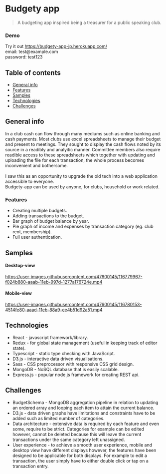 
# Budgety app
> A budgeting app inspired being a treasurer for a public speaking club.

### Demo
Try it out https://budgety-app-jp.herokuapp.com/ <br>
email: test@<span>example.com</span>\
password: test123

## Table of contents
* [General info](#general-info)
* [Features](#features)
* [Samples](#samples)
* [Technologies](#technologies)
* [Challenges](#challenges)

## General info
In a club cash can flow through many mediums such as online banking and cash payments. Most clubs use excel spreadsheets to manage their budget and present to meetings. They sought to display the cash flows noted by its source in a readibly and analyitic manner. Committee members also require readible access to these spreadsheets which together with updating and uploading the file for each transaction, the whole process becomes inconvenient and bothersome.\
\
I saw this as an opportunity to upgrade the old tech into a web application accessible to everyone. \
Budgety-app can be used by anyone, for clubs, household or work related.

### Features
- Creating multiple budgets.
- Adding transactions to the budget.
- Bar graph of budget balance by year.
- Pie graph of income and expenses by transaction category (eg. club rent, membership).
- Full user authentication.

## Samples
#### Desktop-view
https://user-images.githubusercontent.com/47600145/116779967-f024b880-aaab-11eb-997d-1277a176724e.mp4

#### Mobile-view
https://user-images.githubusercontent.com/47600145/116780153-4514fe80-aaad-11eb-88a9-ee4b51d92a51.mp4

## Technologies
* React - javascript framework/library.
* Redux - for global state management (useful in keeping track of editor state).
* Typescript - static type checking with JavaScript.
* D3.js - interactive data driven visualisations.
* Sass - CSS preprocessor with responsive CSS grid design.
* MongoDB - NoSQL database that is easily scalable.
* Express.js - popular node.js framework for creating REST api.

## Challenges
- BudgetSchema - MongoDB aggregation pipeline in relation to updating an ordered array and looping each item to attain the current balance.
- D3.js - data driven graphs have limitations and constraints have to be added such as limited number of categories.
- Data architecture - extensive data is required by each feature and even some, require to be strict. Categories for example can be edited however, cannot be deleted because this will leave the current transactions under the same category left unassigned.
- User experience - to achieve a smooth user experience, mobile and desktop view have different displays however, the features have been designed to be applicable for both displays. For example to edit a transaction, the user simply have to either double click or tap on a transaction entry.


